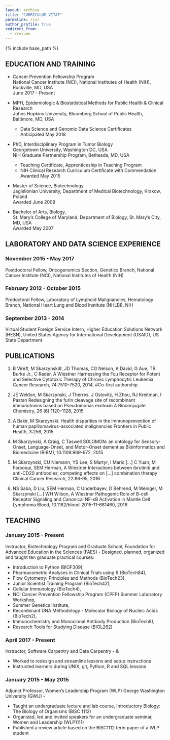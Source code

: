 ```yaml
---
layout: archive
title: "CURRICULUM VITAE"
permalink: /cv/
author_profile: true
redirect_from:
  - /resume
---
```


{% include base_path %}

## EDUCATION AND TRAINING

- Cancer Prevention Fellowship Program
<br>National Cancer Institute (NCI), National Institutes of Health (NIH), Rockville, MD, USA
<br>June 2017 - Present

- MPH, Epidemiologic & Biostatistical Methods for Public Health & Clinical Research
<br>Johns Hopkins University, Bloomberg School of Public Health, Baltimore, MD, USA
    - Data Science and Genomic Data Science Certificates
<br>Anticipated May 2018

- PhD, Interdisciplinary Program in Tumor Biology
<br>Georgetown University, Washington DC, USA
<br>NIH Graduate Partnership Program, Bethesda, MD, USA
    - Teaching Certificate, Apprenticeship in Teaching Program
    - NIH Clinical Research Curriculum Certificate with Commendation
<br>Awarded May 2015

- Master of Science, Biotechnology
<br>Jagiellonian University, Department of Medical Biotechnology, Krakow, Poland
<br>Awarded June 2009

- Bachelor of Arts, Biology,
<br>St. Mary’s College of Maryland, Department of Biology, St. Mary’s City, MD, USA
<br>Awarded May 2007

## LABORATORY AND DATA SCIENCE EXPERIENCE

### November 2015 - May 2017
Postdoctoral Fellow, Oncogenomics Section, Genetics Branch, National Cancer Institute (NCI), National Institutes of Health (NIH)

### February 2012 - October 2015
Predoctoral Fellow, Laboratory of Lymphoid Malignancies, Hematology Branch, National Heart Lung and Blood Institute (NHLBI), NIH

### September 2013 - 2014
Virtual Student Foreign Service Intern, Higher Education Solutions Network (HESN), United States Agency for International Development (USAID), US State Department

## PUBLICATIONS

1.	B Vire#, M Skarzynski#, JD Thomas, CG Nelson, A David, G Aue, TR Burke Jr., C Rader, A Wiestner
Harnessing the Fcμ Receptor for Potent and Selective Cytotoxic Therapy of Chronic Lymphocytic Leukemia
Cancer Research, 74:7510-7520, 2014, #Co-first authorship

2.	JE Weldon, M Skarzynski, J Therres, J Ostovitz, H Zhou, RJ Kreitman, I Pastan
Redesigning the furin cleavage site of recombinant immunotoxins based on Pseudomonas exotoxin A
Bioconjugate Chemistry, 26 (6):1120–1128, 2015

3.	A Bakir, M Skarzynski.
Health disparities in the immunoprevention of human papillomavirus-associated malignancies
Frontiers in Public Health, 3:256, 2015

4.	M Skarzynski, A Craig, C Taswell
SOLOMON: an ontology for Sensory-Onset, Language-Onset, and Motor-Onset dementias
Bioinformatics and Biomedicine (BIBM), 10.1109:969-972, 2015

5.	M Skarzynski, CU Niemann, YS Lee, S Martyr, I Maric […] C Yuan, M  Farooqui, SEM Herman, A Wiestner Interactions between ibrutinib and anti-CD20 antibodies; competing effects on […] combination therapy
Clinical Cancer Research, 22:86-95, 2016

6.	NS Saba, D Liu, SEM Herman, C Underbayev, D Behrend, M Weniger, M Skarzynski […] WH Wilson, A Wiestner Pathogenic Role of B-cell Receptor Signaling and Canonical NF-κB Activation in Mantle Cell Lymphoma
Blood, 10.1182/blood-2015-11-681460, 2016

## TEACHING


### January 2015 - Present
Instructor, Biotechnology Program and Graduate School, Foundation for Advanced Education in the Sciences (FAES) - [](www.faes.org)
Designed, planned, organized and taught ten graduate practical courses:
- Introduction to Python (BIOF309),
- Pharmacometric Analyses in Clinical Trials using R (BioTech84),
- Flow Cytometry: Principles and Methods (BioTech23),
- Junior Scientist Training Program (BioTech42),
- Cellular Immunology (BioTech4),
- NCI Cancer Prevention Fellowship Program (CPFP) Summer Laboratory Workshop,
- Summer Genetics Institute,
- Recombinant DNA Methodology - Molecular Biology of Nucleic Acids (BioTech2),
- Immunochemistry and Monoclonal Antibody Production (BioTech8),
- Research Tools for Studying Disease (BIOL262)

### April 2017 - Present
Instructor, Software Carpentry and Data Carpentry - [](www.software-carpentry.org) & [](http://www.datacarpentry.org/)
- Worked to redesign and streamline lessons and setup instructions
- Instructed learners during UNIX, git, Python, R and SQL lessons

### January 2015 - May 2015
Adjunct Professor, Women’s Leadership Program (WLP) George Washington University (GWU) - [](www.wlp.gwu.edu)
- Taught an undergraduate lecture and lab course, Introductory Biology: The Biology of Organisms (BISC 1112)
- Organized, led and invited speakers for an undergraduate seminar, Women and Leadership (WLP1111)
- Published a review article based on the BISC1112 term paper of a WLP student
